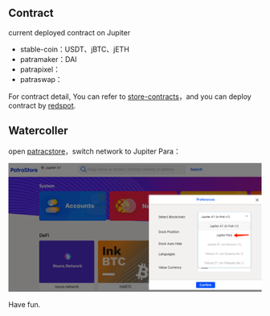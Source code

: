 ## Contract

current deployed contract on Jupiter

- stable-coin：USDT、jBTC、jETH
- patramaker：DAI
- patrapixel：
- patraswap：

For contract detail, You can refer to [store-contracts](https://github.com/patractlabs/store-contracts)，and you can deploy contract by [redspot](https://github.com/patractlabs/redspot).


## Watercoller

open [patracstore](https://patrastore.io/)，switch network to Jupiter Para：

![parastore](./img/parastore.png)

Have fun.